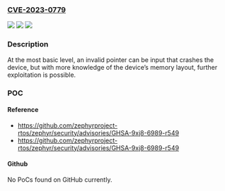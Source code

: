 ### [CVE-2023-0779](https://cve.mitre.org/cgi-bin/cvename.cgi?name=CVE-2023-0779)
![](https://img.shields.io/static/v1?label=Product&message=zephyr&color=blue)
![](https://img.shields.io/static/v1?label=Version&message=%3C%20v3.3%20&color=brighgreen)
![](https://img.shields.io/static/v1?label=Vulnerability&message=Improper%20Input%20Valiation%20(CWE-20)&color=brighgreen)

### Description

At the most basic level, an invalid pointer can be input that crashes the device, but with more knowledge of the device’s memory layout, further exploitation is possible.

### POC

#### Reference
- https://github.com/zephyrproject-rtos/zephyr/security/advisories/GHSA-9xj8-6989-r549
- https://github.com/zephyrproject-rtos/zephyr/security/advisories/GHSA-9xj8-6989-r549

#### Github
No PoCs found on GitHub currently.

